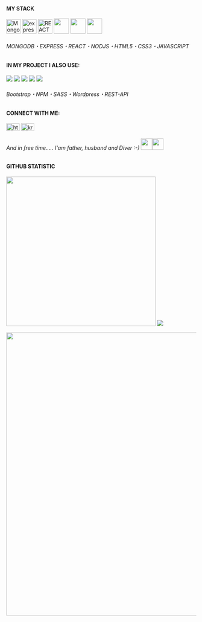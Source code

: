 

<h4>MY STACK</h4>
  
<p>
  <img src="https://img.icons8.com/external-tal-revivo-shadow-tal-revivo/48/null/external-mongodb-a-cross-platform-document-oriented-database-program-logo-shadow-tal-revivo.png" height="38px" alt="MongoDB" />
<img width="38" height="38" src="https://img.icons8.com/officel/16/express-js.png" alt="express-js"/>
<img src="https://img.icons8.com/office/100/null/react.png" width="38px" height="38px" alt="REACT">
<img src="https://user-images.githubusercontent.com/119612386/214434464-b6d565b5-e364-4a3b-abc0-889260b90648.png" width="40px" height="40px">
<img src="https://user-images.githubusercontent.com/119612386/214434991-98ed5528-a192-4df6-a144-ee623d0c6822.png"  width="40px" height="40px">
<img src="https://user-images.githubusercontent.com/119612386/214437242-4236cfcc-5d96-4d84-a34a-0e0507ddc8fb.png"  width="40px" height="40px">
</p>

<h6>MONGODB&#x30FB;EXPRESS&#x30FB;REACT&#x30FB;NODJS&#x30FB;HTML5&#x30FB;CSS3&#x30FB;JAVASCRIPT</h6>

<h4>IN MY PROJECT I ALSO USE:</h4>
<p><img src="https://img.icons8.com/color/30/null/bootstrap.png"/>
<img src="https://img.icons8.com/color/30/null/npm.png" />
<img src="https://img.icons8.com/color/30/null/sass.png" />
<img src="https://img.icons8.com/color/30/null/wordpress.png" />
<img src="https://img.icons8.com/ultraviolet/30/null/api-settings.png"/>
 
<br>
</p>
   <h6>Bootstrap&#x30FB;NPM&#x30FB;SASS&#x30FB;Wordpress&#x30FB;REST-API</h6>
</p>
<h4 align="left">CONNECT WITH ME:</h4>
<p align="left">
<a href="https://www.linkedin.com/in/krzysztof-miłek-010694198/" target="blank"><img align="center" src="https://raw.githubusercontent.com/rahuldkjain/github-profile-readme-generator/master/src/images/icons/Social/linked-in-alt.svg" alt="https://www.linkedin.com/in/krzysztof-miłek-010694198/" height="20" width="35" /></a>
<a href="https://fb.com/krzysztof.milek" target="blank"><img align="center" src="https://raw.githubusercontent.com/rahuldkjain/github-profile-readme-generator/master/src/images/icons/Social/facebook.svg" alt="krzysztof.milek" height="20" width="35" /></a><br>
<p align="left">
<h6> And in free time..... I'am father, husband and Diver :-) <img src="https://user-images.githubusercontent.com/119612386/214439373-a628d76f-aa81-4bed-abf1-8af4a3ea4680.png" width="30px" height="30px"><img src="https://img.icons8.com/flat-round/64/null/ok-hand.png" width="30px" height="30px"/>
</h6>
</p>
<h4>GITHUB STATISTIC</h4>

<img src="https://github-readme-stats.vercel.app/api?username=krzysztofmilek&show_icons=true&theme=dark" width="396px"  /> <img src="https://github-readme-stats.vercel.app/api/top-langs?username=kmilek73&layout=compact&theme=dark"  />

<img src="https://github-readme-streak-stats.herokuapp.com/?user=krzysztofmilek&theme=dark" width="750px"/>


